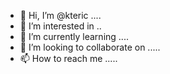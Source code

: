 - 👋 Hi, I’m @kteric ....
- 👀 I’m interested in ..
- 🌱 I’m currently learning ....
- 💞️ I’m looking to collaborate on .....
- 📫 How to reach me .....

<!---
kteric/kteric is a ✨ special ✨ repository because its `README.md` (this file) appears on your GitHub profile.
You can click the Preview link to take a look at your changes.
--->
